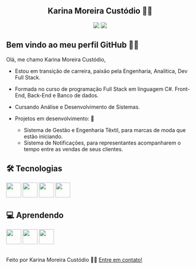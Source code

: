 <h2 align="center">Karina Moreira Custódio 👋🏽</h2> 
<div align="center">
<a href="https://www.linkedin.com/in/karina-moreira-custodio" target="_blank"><img loading="lazy" src="https://img.shields.io/badge/-LinkedIn-%230077B5?style=for-the-badge&logo=linkedin&logoColor=white" target="_blank"></a> 
<a href = "mailto:karinamoreiracustodio@gmail.com"><img loading="lazy" src="https://img.shields.io/badge/Gmail-D14836?style=for-the-badge&logo=gmail&logoColor=white" target="_blank"></a>
</div>

## Bem vindo ao meu perfil GitHub ✌🏽

Olá, me chamo Karina Moreira Custódio,

- Estou em transição de carreira, paixão pela Engenharia, Analítica, Dev Full Stack.

- Formada  no curso de programação Full Stack em linguagem C#. Front-End, Back-End e Banco de dados.
- Cursando Análise e Desenvolvimento de Sistemas.

- Projetos em desenvolvimento: 🚀
   - Sistema de Gestão e Engenharia Têxtil, para marcas de moda que estão iniciando.
   - Sistema de Notificações, para representantes acompanharem o tempo entre as vendas de seus clientes.

  
<h2>🛠 Tecnologias</h2>

<div>
<img src="https://cdn.jsdelivr.net/gh/devicons/devicon@latest/icons/csharp/csharp-plain.svg" width="40" height="40" /> <img src="https://cdn.jsdelivr.net/gh/devicons/devicon@latest/icons/html5/html5-plain-wordmark.svg" width="40" height="40" /> <img src="https://cdn.jsdelivr.net/gh/devicons/devicon@latest/icons/css3/css3-plain-wordmark.svg" width="40" height="40" /> <img src="https://cdn.jsdelivr.net/gh/devicons/devicon@latest/icons/javascript/javascript-plain.svg" width="40" height="40" />
</div>

<h2>💻 Aprendendo</h2>

<div>
<img src="https://cdn.jsdelivr.net/gh/devicons/devicon@latest/icons/vuejs/vuejs-plain-wordmark.svg" width="40" height="40" /> <img src="https://cdn.jsdelivr.net/gh/devicons/devicon@latest/icons/react/react-original-wordmark.svg" width="40" height="40" /> <img src="https://cdn.jsdelivr.net/gh/devicons/devicon@latest/icons/typescript/typescript-plain.svg" width="40" height="40" />
</div>

##
Feito por Karina Moreira Custódio 👋🏽 [Entre em contato!](https://www.linkedin.com/in/karina-moreira-custodio)
